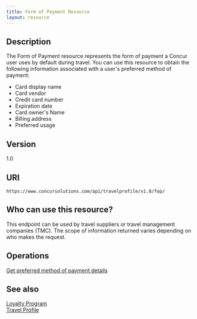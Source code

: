 ```yaml
---
title: Form of Payment Resource 
layout: resource
---
```



## Description
The Form of Payment resource represents the form of payment a Concur user uses by default during travel. You can use this resource to obtain the following information associated with a user's preferred method of payment:

* Card display name
* Card vendor
* Credit card number
* Expiration date
* Card owner's Name
* Billing address
* Preferred usage

## Version   
1.0

## URI   
`https://www.concursolutions.com/api/travelprofile/v1.0/fop/`

## Who can use this resource?
This endpoint can be used by travel suppliers or travel management companies (TMC). The scope of information returned varies depending on who makes the request.

## Operations
[Get preferred method of payment details][1]

## See also
[Loyalty Program][2]   
[Travel Profile][3]

[1]: https://developer.concur.com/travel-profile/form-payment-resource/form-payment-resource-get
[2]: https://developer.concur.com/travel-profile/loyalty-program-resource
[3]: https://developer.concur.com/travel-profile/profile-resource
